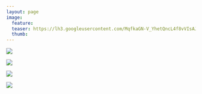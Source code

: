 ```yaml
---
layout: page
image:
  feature:
  teaser: https://lh3.googleusercontent.com/MqfkaGN-V_YhetQncL4f8vVIsAJi-vfxPuxdIKd7OAM=w245
  thumb:
---
```


[![](https://lh3.googleusercontent.com/fiwa-mNceTu4VWPVln1BxtdO_GUVa5e6T32kPI481PM=w800)](https://lh3.googleusercontent.com/fiwa-mNceTu4VWPVln1BxtdO_GUVa5e6T32kPI481PM=s0)

[![](https://lh3.googleusercontent.com/wwSphfoUV1TP5dZLcaIPvnLI3JNaDPgKMmiGMIoP5jU=w800)](https://lh3.googleusercontent.com/wwSphfoUV1TP5dZLcaIPvnLI3JNaDPgKMmiGMIoP5jU=s0)

[![](https://lh3.googleusercontent.com/2V_mJcwSgbrLE_VWIXTZml4M2cvW_vM6iakxGqHNn4c=w800)](https://lh3.googleusercontent.com/2V_mJcwSgbrLE_VWIXTZml4M2cvW_vM6iakxGqHNn4c=s0)

[![](https://lh3.googleusercontent.com/Ek85EC3dem3loO-a_fvPs4nO_bKd4MOYWkwhr0wVzGU=w800)](https://lh3.googleusercontent.com/Ek85EC3dem3loO-a_fvPs4nO_bKd4MOYWkwhr0wVzGU=s0)
